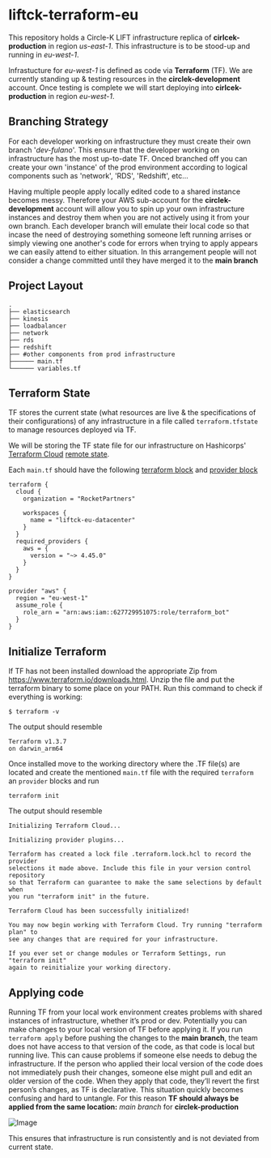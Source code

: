 # liftck-terraform-eu

This repository holds a Circle-K LIFT infrastructure replica of **cirlcek-production** in region *us-east-1*.
This infrastructure is to be stood-up and running in *eu-west-1*. 

Infrastucture for *eu-west-1* is defined as code via **Terraform** (TF). We are currently standing up & testing resources in the **circlek-development** account. Once testing is complete we will start deploying into **cirlcek-production** in region *eu-west-1*.

## Branching Strategy

For each developer working on infrastructure they must create their own branch '*dev-fulano*'. 
This ensure that the developer working on infrastructure has the most up-to-date TF. 
Onced branched off you can create your own 'instance' of the prod environment according to logical components such as 'network', 'RDS', 'Redshift', etc...  
  
Having multiple people apply locally edited code to a shared instance becomes messy. Therefore your AWS sub-account for the **circlek-development** account will allow you to spin up your own infrastructure instances and destroy them when you are not actively using it from your own branch. Each developer branch will emulate their local code so that incase the need of destroying something someone left running arrises or simply viewing one another's code for errors when trying to apply appears we can easily attend to either situation. In this arrangement people will not consider a change committed until they have merged it to the **main branch**

## Project Layout
```
.
├── elasticsearch
├── kinesis
├── loadbalancer
├── network
├── rds
├── redshift
├── #other components from prod infrastructure
├────── main.tf
└────── variables.tf
```

## Terraform State
TF stores the current state (what resources are live & the specifications of their configurations) of any infrastructure in a file called `terraform.tfstate` to manage resources deployed via TF.

We will be storing the TF state file for our infrastructure on Hashicorps' [Terraform Cloud](https://cloud.hashicorp.com/products/terraform) [remote state](https://developer.hashicorp.com/terraform/cloud-docs/workspaces/state).

Each `main.tf` should have the following [terraform block](https://developer.hashicorp.com/terraform/language/settings) and [provider block](https://registry.terraform.io/providers/hashicorp/aws/latest/docs)
```
terraform {
  cloud {
    organization = "RocketPartners"

    workspaces {
      name = "liftck-eu-datacenter"
    }
  }
  required_providers {
    aws = {
      version = "~> 4.45.0"
    }
  }
}

provider "aws" {
  region = "eu-west-1"
  assume_role {
    role_arn = "arn:aws:iam::627729951075:role/terraform_bot"
  }
}
```


## Initialize Terraform

If TF has not been installed download the appropriate Zip from https://www.terraform.io/downloads.html. Unzip the file and put the terraform binary to some place on your PATH.
Run this command to check if everything is working:
```
$ terraform -v
```

The output should resemble
```
Terraform v1.3.7
on darwin_arm64
```

Once installed move to the working directory where the .TF file(s) are located and create the mentioned `main.tf` file with the required `terraform` an  `provider` blocks and run
```
terraform init
```



The output should resemble
```
Initializing Terraform Cloud...

Initializing provider plugins...

Terraform has created a lock file .terraform.lock.hcl to record the provider
selections it made above. Include this file in your version control repository
so that Terraform can guarantee to make the same selections by default when
you run "terraform init" in the future.

Terraform Cloud has been successfully initialized!

You may now begin working with Terraform Cloud. Try running "terraform plan" to
see any changes that are required for your infrastructure.

If you ever set or change modules or Terraform Settings, run "terraform init"
again to reinitialize your working directory.
```

## Applying code
Running TF from your local work environment creates problems with shared instances of infrastructure, whether it’s prod or dev. 
Potentially you can make changes to your local version of TF before applying it. 
If you run `terraform apply` before pushing the changes to the **main branch**, the team does not have access to that version of the code, as that code is local but running live. 
This can cause problems if someone else needs to debug the infrastructure.
If the person who applied their local version of the code does not immediately push their changes, someone else might pull and edit an older version of the code. 
When they apply that code, they’ll revert the first person’s changes, as TF is declarative. 
This situation quickly becomes confusing and hard to untangle.
For this reason **TF should always be applied from the same location:** *main branch* for **circlek-production**

![Image](https://learning.oreilly.com/api/v2/epubs/urn:orm:book:9781098114664/files/assets/iac2_2003.png)

This ensures that infrastructure is run consistently and is not deviated from current state.


